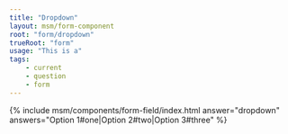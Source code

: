 ```yaml
---
title: "Dropdown"
layout: msm/form-component
root: "form/dropdown"
trueRoot: "form"
usage: "This is a"
tags: 
    - current
    - question
    - form
---
```


<!--{% include msm/components/{{ page.root }}/index.html %}-->
{% include msm/components/form-field/index.html 
answer="dropdown"
answers="Option 1#one|Option 2#two|Option 3#three"
%}